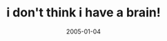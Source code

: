 ---
layout: base.njk
title : 'i don&#39;t think i have a brain!' 
view_title : 'i don&#39;t think i have a brain!' 
year : '2005' 
date : '2005-01-04' 
img_file : '/drawing/idontthinkihaveabrain.png' 
html_file : 'idontthinkihaveabrain' 
next_html : 'mylifeboatissinking.html' 
year_order : '2' 
permalink : "title/{{html_file}}.html"
---